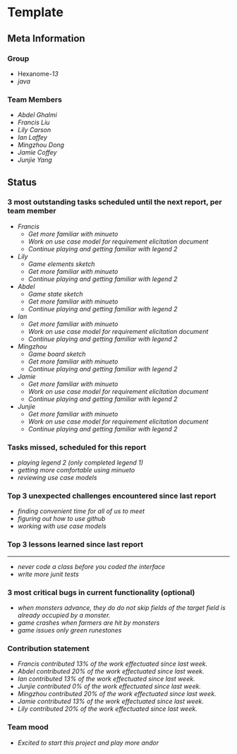 # Template

## Meta Information

### Group

 * Hexanome-*13*
 * *java*

### Team Members

 * *Abdel Ghalmi*
 * *Francis Liu*
 * *Lily Carson*
 * *Ian Laffey*
 * *Mingzhou Dong*
 * *Jamie Coffey*
 * *Junjie Yang*

## Status

### 3 most outstanding tasks scheduled until the next report, per team member

 * *Francis*
   * *Get more familiar with minueto*
   * *Work on use case model for requirement elicitation document*
   * *Continue playing and getting familiar with legend 2*
 * *Lily*
   * *Game elements sketch*
   * *Get more familiar with minueto*
   * *Continue playing and getting familiar with legend 2*
 * *Abdel*
   * *Game state sketch*
   * *Get more familiar with minueto*
   * *Continue playing and getting familiar with legend 2*
 * *Ian*
   * *Get more familiar with minueto*
   * *Work on use case model for requirement elicitation document*
   * *Continue playing and getting familiar with legend 2*
 * *Mingzhou*
   * *Game board sketch*
   * *Get more familiar with minueto*
   * *Continue playing and getting familiar with legend 2*
 * *Jamie*
   * *Get more familiar with minueto*
   * *Work on use case model for requirement elicitation document*
   * *Continue playing and getting familiar with legend 2*
 * *Junjie*
   * *Get more familiar with minueto*
   * *Work on use case model for requirement elicitation document*
   * *Continue playing and getting familiar with legend 2*

### Tasks missed, scheduled for this report

 * *playing legend 2 (only completed legend 1)*
 * *getting more comfortable using minueto*
 * *reviewing use case models*

### Top 3 unexpected challenges encountered since last report

 * *finding convenient time for all of us to meet*
 * *figuring out how to use github*
 * *working with use case models*

### Top 3 lessons learned since last report

 * **
 * *never code a class before you coded the interface*
 * *write more junit tests*

### 3 most critical bugs in current functionality (optional)

 * *when monsters advance, they do do not skip fields of the target field is already occupied by a monster.*
 * *game crashes when farmers are hit by monsters*
 * *game issues only green runestones*

### Contribution statement

 * *Francis contributed 13% of the work effectuated since last week.*
 * *Abdel contributed 20% of the work effectuated since last week.*
 * *Ian contributed 13% of the work effectuated since last week.*
 * *Junjie contributed 0% of the work effectuated since last week.*
 * *Mingzhou contributed 20% of the work effectuated since last week.*
 * *Jamie contributed 13% of the work effectuated since last week.*
 * *Lily contributed 20% of the work effectuated since last week.*

### Team mood

 * *Excited to start this project and play more andor*
